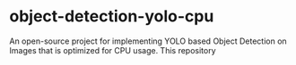 # object-detection-yolo-cpu 
An open-source project for implementing YOLO based Object Detection on Images that is optimized for CPU usage. This repository 